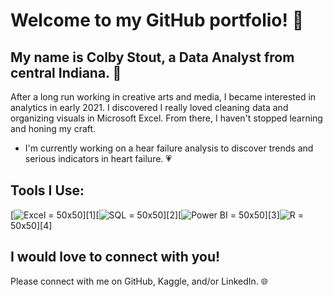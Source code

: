 # Welcome to my GitHub portfolio! :wave:

## My name is Colby Stout, a Data Analyst from central Indiana. :corn:

After a long run working in creative arts and media, I became interested in analytics in early 2021. I discovered I really loved cleaning data and organizing visuals in Microsoft Excel. From there, I haven't stopped learning and honing my craft.

- I'm currently working on a hear failure analysis to discover trends and serious indicators in heart failure. :heartpulse:

## Tools I Use:

[![Excel](https://user-images.githubusercontent.com/103079066/191541985-8430401f-14f2-4c0f-a3cd-5646e47e5bcd.png) = 50x50][1][![SQL](https://user-images.githubusercontent.com/103079066/191542984-8d1a05b9-eec5-4d07-95cd-0023b531c3a0.png) = 50x50][2][![Power BI](https://user-images.githubusercontent.com/103079066/191542352-2df6648b-a12c-4069-8084-863ca4c50c2c.png) = 50x50][3]![R](https://user-images.githubusercontent.com/103079066/191543233-2cb47971-1feb-4922-8e0b-ec70d5b43221.png) = 50x50][4]

## I would love to connect with you!

Please connect with me on GitHub, Kaggle, and/or LinkedIn. :globe_with_meridians:
